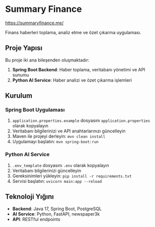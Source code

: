 # Summary Finance

https://summaryfinance.me/

Finans haberleri toplama, analiz etme ve özet çıkarma uygulaması.

## Proje Yapısı

Bu proje iki ana bileşenden oluşmaktadır:

1. **Spring Boot Backend**: Haber toplama, veritabanı yönetimi ve API sunumu
2. **Python AI Service**: Haber analizi ve özet çıkarma işlemleri

## Kurulum

### Spring Boot Uygulaması
1. `application.properties.example` dosyasını `application.properties` olarak kopyalayın
2. Veritabanı bilgilerinizi ve API anahtarlarınızı güncelleyin
3. Maven ile projeyi derleyin: `mvn clean install`
4. Uygulamayı başlatın: `mvn spring-boot:run`

### Python AI Service
1. `.env_template` dosyasını `.env` olarak kopyalayın
2. Veritabanı bilgilerinizi güncelleyin
3. Gereksinimleri yükleyin: `pip install -r requirements.txt`
4. Servisi başlatın: `uvicorn main:app --reload`

## Teknoloji Yığını

- **Backend**: Java 17, Spring Boot, PostgreSQL
- **AI Service**: Python, FastAPI, newspaper3k
- **API**: RESTful endpoints
